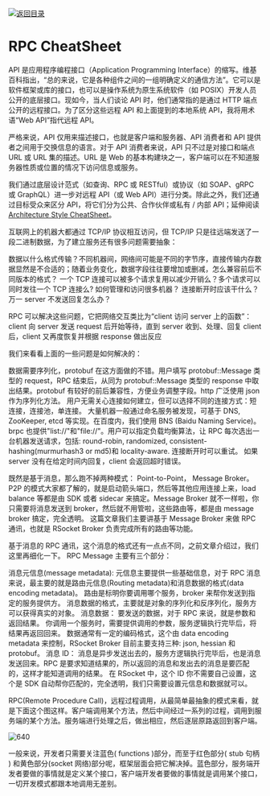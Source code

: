 [![返回目录](https://i.postimg.cc/JzFTMvjF/image.png)](https://github.com/wx-chevalier/Awesome-CheatSheets)

# RPC CheatSheet

API 是应用程序编程接口（Application Programming Interface）的缩写。维基百科指出，“总的来说，它是各种组件之间的一组明确定义的通信方法”。它可以是软件框架或库的接口，也可以是操作系统为原生系统软件（如 POSIX）开发人员公开的底层接口。现如今，当人们谈论 API 时，他们通常指的是通过 HTTP 端点公开的远程接口。为了区分这些远程 API 和上面提到的本地系统 API，我将用术语“Web API”指代远程 API。

严格来说，API 仅用来描述接口，也就是客户端和服务器、API 消费者和 API 提供者之间用于交换信息的语言。对于 API 消费者来说，API 只不过是对接口和端点 URL 或 URL 集的描述。URL 是 Web 的基本构建块之一，客户端可以在不知道服务器性质或位置的情况下访问信息或服务。

我们通过底层设计范式（如查询、RPC 或 RESTful）或协议（如 SOAP、gRPC 或 GraphQL）进一步对远程 API（或 Web API）进行分类。除此之外，我们还通过目标受众来区分 API，将它们分为公共、合作伙伴或私有 / 内部 API；延伸阅读 [Architecture Style CheatSheet](https://parg.co/6NU)。

互联网上的机器大都通过 TCP/IP 协议相互访问，但 TCP/IP 只是往远端发送了一段二进制数据，为了建立服务还有很多问题需要抽象：

数据以什么格式传输？不同机器间，网络间可能是不同的字节序，直接传输内存数据显然是不合适的；随着业务变化，数据字段往往要增加或删减，怎么兼容前后不同版本的格式？
一个 TCP 连接可以被多个请求复用以减少开销么？多个请求可以同时发往一个 TCP 连接么?
如何管理和访问很多机器？
连接断开时应该干什么？
万一 server 不发送回复怎么办？

RPC 可以解决这些问题，它把网络交互类比为“client 访问 server 上的函数”：client 向 server 发送 request 后开始等待，直到 server 收到、处理、回复 client 后，client 又再度恢复并根据 response 做出反应

我们来看看上面的一些问题是如何解决的：

数据需要序列化，protobuf 在这方面做的不错。用户填写 protobuf::Message 类型的 request，RPC 结束后，从同为 protobuf::Message 类型的 response 中取出结果。protobuf 有较好的前后兼容性，方便业务调整字段。http 广泛使用 json 作为序列化方法。
用户无需关心连接如何建立，但可以选择不同的连接方式：短连接，连接池，单连接。
大量机器一般通过命名服务被发现，可基于 DNS, ZooKeeper, etcd 等实现。在百度内，我们使用 BNS (Baidu Naming Service)。brpc 也提供"list://"和"file://"。用户可以指定负载均衡算法，让 RPC 每次选出一台机器发送请求，包括: round-robin, randomized, consistent-hashing(murmurhash3 or md5)和 locality-aware.
连接断开时可以重试。
如果 server 没有在给定时间内回复，client 会返回超时错误。

既然是基于消息，那么跑不掉两种模式： Point-to-Point， Message Broker。 P2P 的模式大家都了解的，就是启动箭头端口，然后等其他应用连接上来，load balance 等都是由 SDK 或者 sidecar 来搞定。Message Broker 就不一样啦，你只需要将消息发送到 broker，然后就不用管啦，这些路由等，都是由 message broker 搞定，完全透明。 这篇文章我们主要讲基于 Message Broker 来做 RPC 通讯，也就是 RSocket Broker 负责完成所有的路由等功能。

基于消息的 RPC 通讯，这个消息的格式还有一点点不同，之前文章介绍过，我们这里再细化一下。 RPC Message 主要有三个部分：

消息元信息(message metadata): 元信息主要提供一些基础信息，对于 RPC 消息来说，最主要的就是路由元信息(Routing metadata)和消息数据的格式(data encoding metadata)。 路由是标明你要调用哪个服务，broker 来帮你发送到指定的服务提供方。 消息数据的格式，主要就是对象的序列化和反序列化，服务方可以获得真实的对象。
消息数据： 要发送的数据，对于 RPC 来说，就是参数和返回结果。 你调用一个服务时，需要提供调用的参数，服务逻辑执行完毕后，将结果再返回回来。 数据通常有一定的编码格式，这个由 data encoding metadata 来控制，RSocket Broker 目前主要支持三种: json, hessian 和 protobuf。
消息 ID： 消息是异步发送出去的，服务方逻辑执行完毕后，也是消息发送回来。RPC 是要求知道结果的，所以返回的消息和发出去的消息是要匹配的，这样才能知道调用的结果。 在 RSocket 中，这个 ID 你不需要自己设置，这个是 SDK 自动帮你匹配的，完全透明，我们只需要设置元信息和数据就可以。

RPC(Remote Procedure Call)，远程过程调用，从最简单最抽象的模式来看，就是下面这个图这样。客户端调用某个方法，然后中间经过一系列的过程，调用到服务端的某个方法。服务端进行处理之后，做出相应，然后逐层原路返回到客户端。

![640](https://user-images.githubusercontent.com/5803001/39872709-72837628-549b-11e8-83a7-2dde4ac41db9.png)

一般来说，开发者只需要关注蓝色( functions )部分，而至于红色部分( stub 句柄 ) 和黄色部分(socket 网络)部分呢，框架层面会把它解决掉。蓝色部分，服务端开发者要做的事情就是定义某个接口，客户端开发者要做的事情就是调用某个接口，一切开发模式都跟本地调用无差别。
